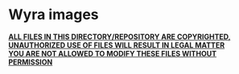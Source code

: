# Wyra images

**<ins>ALL FILES IN THIS DIRECTORY/REPOSITORY ARE COPYRIGHTED, UNAUTHORIZED USE OF FILES WILL RESULT IN LEGAL MATTER</ins>**<br>
**<ins>YOU ARE NOT ALLOWED TO MODIFY THESE FILES WITHOUT PERMISSION</ins>**
